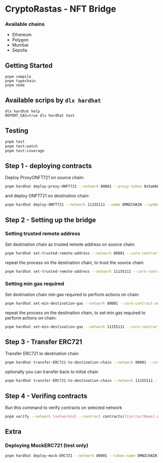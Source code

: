 # CryptoRastas - NFT Bridge

### Available chains

- Ethereum
- Polygon
- Mumbai
- Sepolia

## Getting Started

```shell
pnpm compile
pnpm typechain
pnpm node
```

## Available scrips by `dlx hardhat`

```shell
dlx hardhat help
REPORT_GAS=true dlx hardhat test
```

## Testing

```bash
pnpm test
pnpm test:watch
pnpm test:coverage
```

## Step 1 - deploying contracts

Deploy ProxyONFT721 on source chain:

```bash
pnpm hardhat deploy-proxy-ONFT721 --network 80001 --proxy-token 0x5a6609233B85e2465B8D9FFe622C941077AaDbAF
```

and deploy ONFT721 on destination chain:

```bash
pnpm hardhat deploy-ONFT721 --network 11155111 --name OMNICHAIN --symbol OMNI
```

## Step 2 - Setting up the bridge

### Setting trusted remote address

Set destination chain as trusted remote address on source chain:

```bash
pnpm hardhat set-trusted-remote-address --network 80001 --core-contract-address 0x8911E121D2008533B25D3901E610F76378339769 --destination-chain-id 11155111 --destination-core-contract-address 0x8903a712409411Ce29B72b5a2bCE363F1C716639
```

repeat the process on the destination chain, to trust the source chain:

```bash
pnpm hardhat set-trusted-remote-address --network 11155111 --core-contract-address 0x8903a712409411Ce29B72b5a2bCE363F1C716639 --destination-chain-id 80001 --destination-core-contract-address 0x8911E121D2008533B25D3901E610F76378339769
```

### Setting min gas required

Set destination chain min gas required to perform actions on chain:

```bash
pnpm hardhat set-min-destination-gas --network 80001 --core-contract-address 0x8911E121D2008533B25D3901E610F76378339769 --destination-chain-id 11155111
```

repeat the process on the destination chain, to set min gas required to perform actions on chain:

```bash
pnpm hardhat set-min-destination-gas --network 11155111 --core-contract-address 0x8903a712409411Ce29B72b5a2bCE363F1C716639 --destination-chain-id 80001
```

## Step 3 - Transfer ERC721

Transfer ERC721 to destination chain

```bash
pnpm hardhat transfer-ERC721-to-destination-chain --network 80001 --core-contract-address 0x8911E121D2008533B25D3901E610F76378339769 --destination-chain-id 11155111 --token-address 0x5a6609233B85e2465B8D9FFe622C941077AaDbAF --token-id 1
```

optionally you can transfer back to initial chain

```bash
pnpm hardhat transfer-ERC721-to-destination-chain --network 11155111 --core-contract-address 0x3a4B77E11D13bcEdbeb258EdC9B4c9f32d3d2849 --destination-chain-id 80001 --token-address 0xA91EC3b2bC0025d4A603045Afc3229a072dA5233 --token-id 1
```

## Step 4 - Verifing contracts

Run this command to verify contracts on selected network

```bash
pnpm verify --network [networkid] --contract contracts/[ContractName].sol:[Contract] [contractAddress] [arguments]
```

## Extra

### Deploying MockERC721 (test only)

```bash
pnpm hardhat deploy-mock-ERC721 --network 80001 --token-name OMNICHAIN --token-symbol OMNI
```
